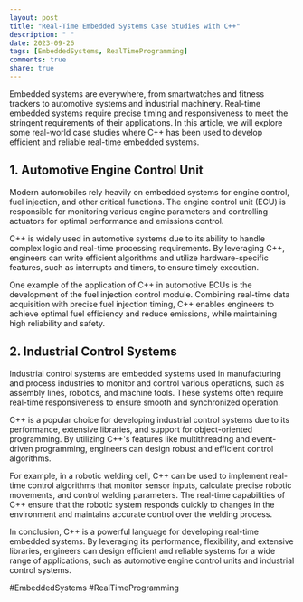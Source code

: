 ```yaml
---
layout: post
title: "Real-Time Embedded Systems Case Studies with C++"
description: " "
date: 2023-09-26
tags: [EmbeddedSystems, RealTimeProgramming]
comments: true
share: true
---
```


Embedded systems are everywhere, from smartwatches and fitness trackers to automotive systems and industrial machinery. Real-time embedded systems require precise timing and responsiveness to meet the stringent requirements of their applications. In this article, we will explore some real-world case studies where C++ has been used to develop efficient and reliable real-time embedded systems.

## 1. Automotive Engine Control Unit

Modern automobiles rely heavily on embedded systems for engine control, fuel injection, and other critical functions. The engine control unit (ECU) is responsible for monitoring various engine parameters and controlling actuators for optimal performance and emissions control.

C++ is widely used in automotive systems due to its ability to handle complex logic and real-time processing requirements. By leveraging C++, engineers can write efficient algorithms and utilize hardware-specific features, such as interrupts and timers, to ensure timely execution.

One example of the application of C++ in automotive ECUs is the development of the fuel injection control module. Combining real-time data acquisition with precise fuel injection timing, C++ enables engineers to achieve optimal fuel efficiency and reduce emissions, while maintaining high reliability and safety.

## 2. Industrial Control Systems

Industrial control systems are embedded systems used in manufacturing and process industries to monitor and control various operations, such as assembly lines, robotics, and machine tools. These systems often require real-time responsiveness to ensure smooth and synchronized operation.

C++ is a popular choice for developing industrial control systems due to its performance, extensive libraries, and support for object-oriented programming. By utilizing C++'s features like multithreading and event-driven programming, engineers can design robust and efficient control algorithms.

For example, in a robotic welding cell, C++ can be used to implement real-time control algorithms that monitor sensor inputs, calculate precise robotic movements, and control welding parameters. The real-time capabilities of C++ ensure that the robotic system responds quickly to changes in the environment and maintains accurate control over the welding process.

In conclusion, C++ is a powerful language for developing real-time embedded systems. By leveraging its performance, flexibility, and extensive libraries, engineers can design efficient and reliable systems for a wide range of applications, such as automotive engine control units and industrial control systems.

#EmbeddedSystems #RealTimeProgramming